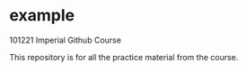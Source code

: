 # example
101221 Imperial Github Course

This repository is for all the practice material from the course.
